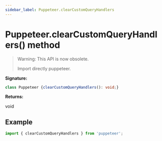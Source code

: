 ```yaml
---
sidebar_label: Puppeteer.clearCustomQueryHandlers
---
```

# Puppeteer.clearCustomQueryHandlers() method

> Warning: This API is now obsolete.
> 
> Import directly puppeteer.
> 

**Signature:**

```typescript
class Puppeteer {clearCustomQueryHandlers(): void;}
```
**Returns:**

void

## Example


```ts
import { clearCustomQueryHandlers } from 'puppeteer';
```

